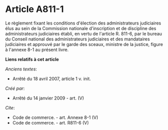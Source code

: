 # Article A811-1

Le règlement fixant les conditions d'élection des administrateurs judiciaires élus au sein de la Commission nationale
d'inscription et de discipline des administrateurs judiciaires établi, en vertu de l'article R. 811-6, par le bureau du
Conseil national des administrateurs judiciaires et des mandataires judiciaires et approuvé par le garde des sceaux, ministre
de la justice, figure à l'annexe 8-1 au présent livre.

**Liens relatifs à cet article**

_Anciens textes_:

  - Arrêté du 18 avril 2007, article 1 v. init.

_Créé par_:

  - Arrêté du 14 janvier 2009 - art. (V)

_Cite_:

  - Code de commerce. - art. Annexe 8-1 (V)
  - Code de commerce. - art. R811-6 (V)
